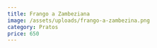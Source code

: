 ```yaml
---
title: Frango a Zambeziana
image: /assets/uploads/frango-a-zambezina.png
category: Pratos
price: 650
---
```


